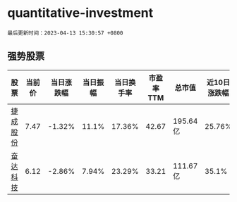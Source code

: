 # quantitative-investment

`最后更新时间：2023-04-13 15:30:57 +0800`

## 强势股票

|股票|当前价|当日涨跌幅|当日振幅|当日换手率|市盈率TTM|总市值|近10日涨跌幅|
|----|----|----|----|----|----|----|----|
|[捷成股份](https://xueqiu.com/S/SZ300182)|7.47|-1.32%|11.1%|17.36%|42.67|195.64亿|25.76%|
|[奋达科技](https://xueqiu.com/S/SZ002681)|6.12|-2.86%|7.94%|23.29%|33.21|111.67亿|35.1%|
